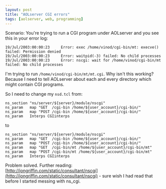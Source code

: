 ```yaml
---
layout: post
title: "AOLserver CGI errors"
tags: [aolserver, web, programming]
---
```


Scenario: You're trying to run a CGI program under AOLserver and you see this in your error log: 

    19/Jul/2003:00:00:23     Error: exec /home/vinod/cgi-bin/mt: execve() failed: Permission denied
    19/Jul/2003:00:00:23     Error: waitpid(-3) failed: No child processes
    19/Jul/2003:00:00:23     Error: nscgi: wait for /home/vinod/cgi-bin/mt failed: No child processes

I'm trying to run `/home/vinod/cgi-bin/mt/mt.cgi`. Why isn't this working? Because I need to tell AOLserver about each and every directory which might contain CGI programs.

So I need to change my `nsd.tcl` from:

    ns_section "ns/server/${server}/module/nscgi"
    ns_param   map "GET  /cgi-bin /home/${user_account}/cgi-bin/" 
    ns_param   map "POST /cgi-bin /home/${user_account}/cgi-bin/" 
    ns_param   Interps CGIinterps

to

    ns_section "ns/server/${server}/module/nscgi"
    ns_param   map "GET  /cgi-bin /home/${user_account}/cgi-bin/"
    ns_param   map "POST /cgi-bin /home/${user_account}/cgi-bin/"
    ns_param   map "GET  /cgi-bin/mt /home/${user_account}/cgi-bin/mt" 
    ns_param   map "POST /cgi-bin/mt /home/${user_account}/cgi-bin/mt" 
    ns_param   Interps CGIinterps

Problem solved. Further reading: [http://jongriffin.com/static/consultant/nscgi](http://jongriffin.com/static/consultant/nscgi) -  sure wish I had read that before I started messing with ns_cgi.
